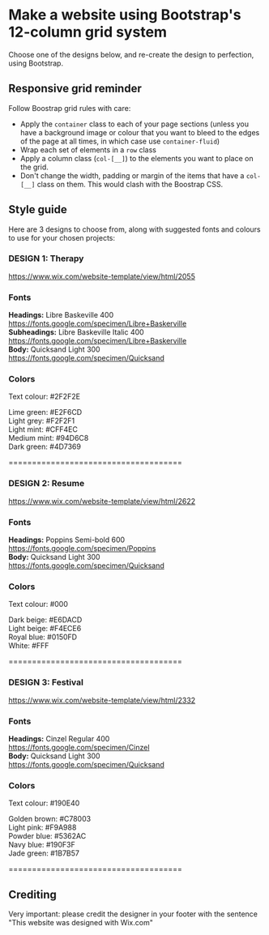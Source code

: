 # Make a website using Bootstrap's 12-column grid system

Choose one of the designs below, and re-create the design to perfection, using Bootstrap.

## Responsive grid reminder

Follow Boostrap grid rules with care:
- Apply the `container` class to each of your page sections (unless you have a background image or colour that you want to bleed to the edges of the page at all times, in which case use `container-fluid`)
- Wrap each set of elements in a `row` class
- Apply a column class (`col-[__]`) to the elements you want to place on the grid.
- Don't change the width, padding or margin of the items that have a `col-[__]` class on them. This would clash with the Boostrap CSS.


## Style guide

Here are 3 designs to choose from, along with suggested fonts and colours to use for your chosen projects:

### **DESIGN 1: Therapy**
https://www.wix.com/website-template/view/html/2055
### Fonts
**Headings:** Libre Baskeville 400  
https://fonts.google.com/specimen/Libre+Baskerville  
**Subheadings:** Libre Baskeville Italic 400  
https://fonts.google.com/specimen/Libre+Baskerville  
**Body:** Quicksand Light 300  
https://fonts.google.com/specimen/Quicksand  

### Colors
Text colour: #2F2F2E  
  
Lime green: #E2F6CD  
Light grey: #F2F2F1  
Light mint: #CFF4EC  
Medium mint: #94D6C8  
Dark green: #4D7369  

=====================================

### **DESIGN 2: Resume**
https://www.wix.com/website-template/view/html/2622  

### Fonts
**Headings:** Poppins Semi-bold 600  
https://fonts.google.com/specimen/Poppins  
**Body:** Quicksand Light 300  
https://fonts.google.com/specimen/Quicksand  

### Colors
Text colour: #000  
  
Dark beige: #E6DACD  
Light beige: #F4ECE6  
Royal blue: #0150FD  
White: #FFF  

=====================================

### **DESIGN 3: Festival**
https://www.wix.com/website-template/view/html/2332
### Fonts
**Headings:** Cinzel Regular 400  
https://fonts.google.com/specimen/Cinzel  
**Body:** Quicksand Light 300  
https://fonts.google.com/specimen/Quicksand  

### Colors
Text colour: #190E40  
  
Golden brown: #C78003  
Light pink: #F9A988  
Powder blue: #5362AC  
Navy blue: #190F3F  
Jade green: #1B7B57  

=====================================

## **Crediting**

Very important: please credit the designer in your footer with the sentence 
"This website was designed with Wix.com"

